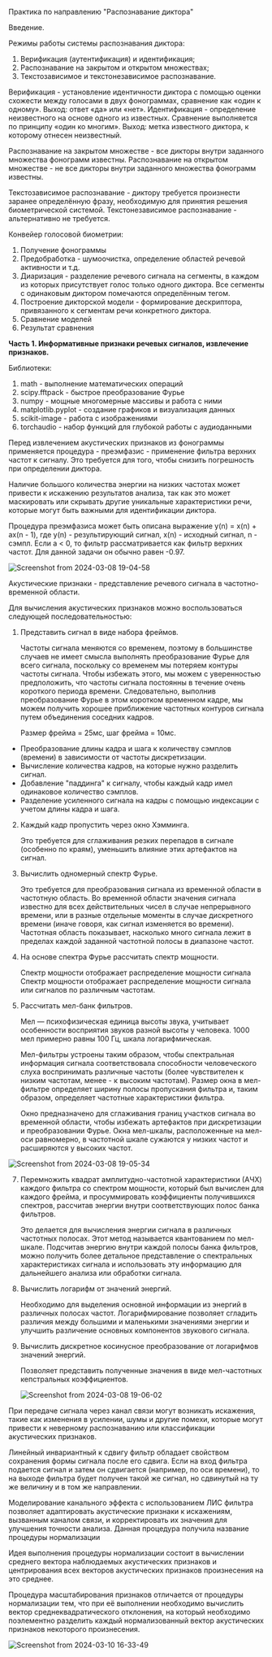 Практика по направлению "Распознавание диктора"

Введение.

Режимы работы системы распознавания диктора:

1. Верификация (аутентификация) и идентификация;
2. Распознавание на закрытом и открытом множествах;
3. Текстозависимое и текстонезависимое распознавание.

Верификация - установление идентичности диктора с помощью оценки схожести между голосами в двух фонограммах, сравнение как «один к одному». Выход: ответ «да» или «нет».
Идентификация - определение неизвестного на основе одного из известных. Сравнение выполняется по принципу «один ко многим». Выход: метка известного диктора, к которому отнесен неизвестный.

Распознавание на закрытом множестве - все дикторы внутри заданного множества фонограмм известны.
Распознавание на открытом множестве - не все дикторы внутри заданного множества фонограмм известны.

Текстозависимое распознавание - диктору требуется произнести заранее определённую фразу, необходимую для принятия решения биометрической системой.
Текстонезависимое распознавание - альтернативно не требуется.

Конвейер голосовой биометрии:

1. Получение фонограммы
2. Предобработка - шумоочистка, определение областей речевой активности и т.д.
3. Диаризация - разделение речевого сигнала на сегменты, в каждом из которых присутствует голос только одного диктора. Все сегменты с одинаковым диктором помечаются определённым тегом.
4. Построение дикторской модели - формирование дескриптора, привязанного к сегментам речи конкретного диктора.
5. Сравнение моделей
6. Результат сравнения

**Часть 1. Информативные признаки речевых сигналов, извлечение признаков.**

  Библиотеки:
1. math - выполнение математических операций
2. scipy.fftpack - быстрое преобразование Фурье
3. numpy - мощные многомерные массивы и работа с ними
4. matplotlib.pyplot - создание графиков и визуализация данных
5. scikit-image - работа с изображениями
6. torchaudio - набор функций для глубокой работы с аудиоданными

Перед извлечением акустических признаков из фонограммы применяется процедура - преэмфазис - применение фильтра верхних частот к сигналу. Это требуется для того, чтобы снизить погрешность при определении диктора.

Наличие большого количества энергии на низких частотах может привести к искажению результатов анализа, так как это может маскировать или скрывать другие уникальные характеристики речи, которые могут быть важными для идентификации диктора.

Процедура преэмфазиса может быть описана выражение y(n) = x(n) + ax(n - 1), где y(n) - результирующий сигнал, x(n) - исходный сигнал, n - сэмпл. Если a < 0, то фильтр рассматривается как фильтр верхних частот. Для данной задачи он обычно равен -0.97.

![Screenshot from 2024-03-08 19-04-58](https://github.com/H1ghN0on/speaker-recognition-practice/assets/65870074/f70e115a-3a57-4319-8c90-38076d5684e6)


Акустические признаки - представление речевого сигнала в частотно-временной области.

Для вычисления акустических признаков можно воспользоваться следующей последовательностью:

1. Представить сигнал в виде набора фреймов.
   
   Частоты сигнала меняются со временем, поэтому в большинстве случаев не имеет смысла выполнять преобразование Фурье для всего сигнала, поскольку со временем мы потеряем контуры частоты сигнала. Чтобы избежать этого, мы можем с уверенностью предположить, что частоты сигнала постоянны в течение очень короткого периода времени. Следовательно, выполнив преобразование Фурье в этом коротком временном кадре, мы можем получить хорошее приближение частотных контуров сигнала путем объединения соседних кадров.

   Размер фрейма = 25мс, шаг фрейма = 10мс.

  - Преобразование длины кадра и шага к количеству сэмплов (времени) в зависимости от частоты дискретизации.
  - Вычисление количества кадров, на которые нужно разделить сигнал.
  - Добавление "паддинга" к сигналу, чтобы каждый кадр имел одинаковое количество сэмплов.
  - Разделение усиленного сигнала на кадры с помощью индексации с учетом длины кадра и шага.
   
2. Каждый кадр пропустить через окно Хэмминга.

   Это требуется для сглаживания резких перепадов в сигнале (особенно по краям), уменьшить влияние этих артефактов на сигнал.
   
3. Вычислить одномерный спектр Фурье.

    Это требуется для преобразования сигнала из временной области в частотную область. Во временной области значения сигнала известно для всех действительных чисел в случае непрерывного времени, или в разные отдельные моменты в случае дискретного времени (иначе говоря, как сигнал изменяется во времени). Частотная область показывает, насколько много сигнала лежит в пределах каждой заданной частотной полосы в диапазоне частот.
   
4. На основе спектра Фурье рассчитать спектр мощности.
   
     Спектр мощности отображает распределение мощности сигнала Спектр мощности отображает распределение мощности сигнала или сигналов по различным частотам.
   
5. Рассчитать мел-банк фильтров.
  
     Мел — психофизическая единица высоты звука, учитывает особенности восприятия звуков разной высоты у человека. 1000 мел примерно равны 100 Гц, шкала логарифмическая.

     Мел-фильтры устроены таким образом, чтобы спектральная информация сигнала соответствовала способности человеческого слуха воспринимать различные частоты (более чувствителен к низким частотам, менее - к высоким частотам). Размер окна в мел-фильтре определяет ширину полосы пропускания фильтра и, таким образом, определяет частотные характеристики фильтра.

   Окно предназначено для сглаживания границ участков сигнала во временной области, чтобы избежать артефактов при дискретизации и преобразовании Фурье. Окна мел-шкалы, расположенные на мел-оси равномерно, в частотной шкале сужаются у низких частот и расширяются у высоких частот.

  ![Screenshot from 2024-03-08 19-05-34](https://github.com/H1ghN0on/speaker-recognition-practice/assets/65870074/5addd88f-4c3c-48b3-8466-2ef923a74d79)


7. Перемножить квадрат амплитудно-частотной характеристики (АЧХ) каждого фильтра со спектром мощности, который был вычислен для каждого фрейма, и просуммировать коэффициенты получившихся спектров, рассчитав энергии внутри соответствующих полос банка фильтров.
  
    Это делается для вычисления энергии сигнала в различных частотных полосах. Этот метод называется квантованием по мел-шкале. Подсчитав энергию внутри каждой полосы банка фильтров, можно получить более детальное представление о спектральных характеристиках сигнала и использовать эту информацию для дальнейшего анализа или обработки сигнала.

8. Вычислить логарифм от значений энергий.

    Необходимо для выделения основной информации из энергий в различных полосах частот. Логарифмирование позволяет сгладить различия между большими и маленькими значениями энергии и улучшить различение основных компонентов звукового сигнала.

9. Вычислить дискретное косинусное преобразование от логарифмов значений энергий.

     Позволяет представить полученные значения в виде мел-частотных кепстральных коэффициентов.

   ![Screenshot from 2024-03-08 19-06-02](https://github.com/H1ghN0on/speaker-recognition-practice/assets/65870074/93c70128-df10-42d3-ab6a-787a58c4840b)

При передаче сигнала через канал связи могут возникать искажения, такие как изменения в усилении, шумы и другие помехи, которые могут привести к неверному распознаванию или классификации акустических признаков.

Линейный инвариантный к сдвигу фильтр обладает свойством сохранения формы сигнала после его сдвига. Если на вход фильтра подается сигнал и затем он сдвигается (например, по оси времени), то на выходе фильтра будет получен такой же сигнал, но сдвинутый на ту же величину и в том же направлении. 

Моделирование канального эффекта с использованием ЛИС фильтра позволяет адаптировать акустические признаки к искажениям, вызванным каналом связи, и корректировать их значения для улучшения точности анализа. Данная процедура получила название процедуры нормализации

Идея выполнения процедуры нормализации состоит в вычислении среднего вектора наблюдаемых акустических признаков и центрирования всех векторов акустических признаков произнесения на это среднее.

Процедура масштабирования признаков отличается от процедуры нормализации тем, что при её выполнении необходимо вычислить вектор среднеквадратического отклонения, на который необходимо поэлементно разделить каждый нормализованный вектор акустических признаков некоторого произнесения.

  ![Screenshot from 2024-03-10 16-33-49](https://github.com/H1ghN0on/speaker-recognition-practice/assets/65870074/cf5a7f64-f9b0-4300-ad98-00fba7afa8e9)
